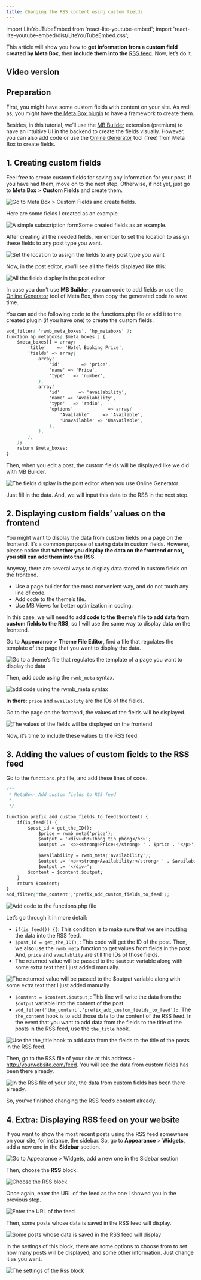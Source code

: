 ```yaml
---
title: Changing the RSS content using custom fields
---
```


import LiteYouTubeEmbed from 'react-lite-youtube-embed';
import 'react-lite-youtube-embed/dist/LiteYouTubeEmbed.css';

This article will show you how to **get information from a custom field created by Meta Box**, then **include them into the** [RSS feed](https://gretathemes.com/rss-feed-applications-wordpress/). Now, let’s do it.

## Video version

<LiteYouTubeEmbed id='PJR2Unkz4WE'/>

## Preparation

First, you might have some custom fields with content on your site. As well as, you might have [the Meta Box plugin](https://wordpress.org/plugins/meta-box/) to have a framework to create them.

Besides, in this tutorial, we’ll use the [MB Builder](https://metabox.io/plugins/meta-box-builder/) extension (premium) to have an intuitive UI in the backend to create the fields visually. However, you can also add code or use the [Online Generator](https://metabox.io/online-generator/) tool (free) from Meta Box to create fields.

## 1. Creating custom fields

Feel free to create custom fields for saving any information for your post. If you have had them, move on to the next step. Otherwise, if not yet, just go to **Meta Box** > **Custom Fields** and create them.

![Go to Meta Box > Custom Fields and create fields.](https://i.imgur.com/FRD5WT0.png)

Here are some fields I created as an example.

![A simple subscription formSome created fields as an example.](https://i.imgur.com/YPrYnej.png)

After creating all the needed fields, remember to set the location to assign these fields to any post type you want.

![Set the location to assign the fields to any post type you want](https://i.imgur.com/gbl0AO0.png)

Now, in the post editor, you’ll see all the fields displayed like this:

![All the fields display in the post editor](https://i.imgur.com/wpW5tXw.png)

In case you don't use **MB Builder**, you can code to add fields or use the [Online Generator](https://metabox.io/online-generator/) tool of Meta Box, then copy the generated code to save time.

You can add the following code to the functions.php file or add it to the created plugin (if you have one) to create the custom fields.

```css
add_filter( 'rwmb_meta_boxes', 'hp_metaboxs' );
function hp_metaboxs( $meta_boxes ) {
    $meta_boxes[] = array(
        'title'    => 'Hotel Booking Price',
        'fields' => array(
            array(
                'id'        => 'price',
                'name' => 'Price',
                'type'   => 'number',
            ),
            array(
                'id'       => 'availability',
                'name' => 'Availability',
                'type'   => 'radio',
                'options'             => array(
                    'Available'     => 'Available',
                    'Unavailable' => 'Unavailable',
                ),
            ),
        ),
    );
    return $meta_boxes;
}
```

Then, when you edit a post, the custom fields will be displayed like we did with MB Builder.

![The fields display in the post editor when you use Online Generator](https://i.imgur.com/wpW5tXw.png)

Just fill in the data. And, we will input this data to the RSS in the next step.

## 2. Displaying custom fields’ values on the frontend

You might want to display the data from custom fields on a page on the frontend. It’s a common purpose of saving data in custom fields. However, please notice that **whether you display the data on the frontend or not, you still can add them into the RSS**.

Anyway, there are several ways to display data stored in custom fields on the frontend.

* Use a page builder for the most convenient way, and do not touch any line of code.
* Add code to the theme’s file.
* Use MB Views for better optimization in coding.

In this case, we will need to **add code to the theme’s file to add data from custom fields to the RSS**, so I will use the same way to display data on the frontend.

Go to **Appearance** > **Theme File Editor**, find a file that regulates the template of the page that you want to display the data.

![Go to a theme’s file that regulates the template of a page you want to display the data](https://i.imgur.com/EtxhzlE.png)

Then, add code using the `rwmb_meta` syntax.

![add code using the rwmb_meta syntax](https://i.imgur.com/zBzM906.png)

**In there**: `price` and `availablity` are the IDs of the fields.

Go to the page on the frontend, the values of the fields will be displayed.

![The values of the fields will be displayed on the frontend](https://i.imgur.com/cdPqj3Y.png)

Now, it’s time to include these values to the RSS feed.

## 3. Adding the values of custom fields to the RSS feed

Go to the `functions.php` file, and add these lines of code.

```css
/**
 * MetaBox- Add custom fields to RSS feed
 *
 */

function prefix_add_custom_fields_to_feed($content) {
    if(is_feed()) {
        $post_id = get_the_ID();
            $price = rwmb_meta('price');
            $output = '<div><h3>Thông tin phòng</h3>';
            $output .= '<p><strong>Price:</strong> ' . $price . '</p>';

            $availability = rwmb_meta('availability');
            $output .= '<p><strong>Availability:</strong> ' . $availability . '</p>';
            $output .= '</div>';
        $content = $content.$output;
    }
    return $content;
}
add_filter('the_content','prefix_add_custom_fields_to_feed');
```

![Add code to the functions.php file](https://i.imgur.com/EQ0h5dZ.png)

Let’s go through it in more detail:

* `if(is_feed()) {}`: This condition is to make sure that we are inputting the data into the RSS feed.
* `$post_id = get_the_ID();`: This code will get the ID of the post. Then, we also use the `rwmb_meta` function to get values from fields in the post. And, `price` and `availablity` are still the IDs of those fields.
* The returned value will be passed to the `$output` variable along with some extra text that I just added manually.

![The returned value will be passed to the $output variable along with some extra text that I just added manually](https://i.imgur.com/ywCJm7x.png)

* `$content = $content.$output;`: This line will write the data from the `$output` variable into the content of the post.
* `add_filter('the_content','prefix_add_custom_fields_to_feed');`: The `the_content` hook is to add those data to the content of the RSS feed. In the event that you want to add data from the fields to the title of the posts in the RSS feed, use the `the_title` hook.

![Use the the_title hook to add data from the fields to the title of the posts in the RSS feed.](https://i.imgur.com/4WuAw7C.png)

Then, go to the RSS file of your site at this address - http://yourwebsite.com/feed. You will see the data from custom fields has been there already.

![In the RSS file of your site, the data from custom fields has been there already.](https://i.imgur.com/itblCLZ.png)

So, you’ve finished changing the RSS feed’s content already.

## 4. Extra: Displaying RSS feed on your website

If you want to show the most recent posts using the RSS feed somewhere on your site, for instance, the sidebar. So, go to **Appearance** > **Widgets**, add a new one in the **Sidebar** section.

![Go to Appearance > Widgets, add a new one in the Sidebar section](https://i.imgur.com/uIkiXyM.png)

Then, choose the **RSS** block.

![Choose the RSS block](https://i.imgur.com/dRwH2Gh.png)

Once again, enter the URL of the feed as the one I showed you in the previous step.

![Enter the URL of the feed](https://i.imgur.com/hCgxy6v.png)

Then, some posts whose data is saved in the RSS feed will display.

![Some posts whose data is saved in the RSS feed will display](https://i.imgur.com/Nv8aCdH.png)

In the settings of this block, there are some options to choose from to set how many posts will be displayed, and some other information. Just change it as you want.

![The settings of the Rss block](https://i.imgur.com/CxoWt30.png)
